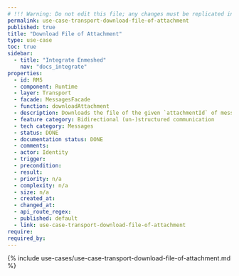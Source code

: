 ```yaml
---
# !!! Warning: Do not edit this file; any changes must be replicated in Excel !!!
permalink: use-case-transport-download-file-of-attachment
published: true
title: "Download File of Attachment"
type: use-case
toc: true
sidebar:
  - title: "Integrate Enmeshed"
    nav: "docs_integrate"
properties:
  - id: RM5
  - component: Runtime
  - layer: Transport
  - facade: MessagesFacade
  - function: downloadAttachment
  - description: Downloads the file of the given `attachmentId` of message with `messageId`.
  - feature category: Bidirectional (un-)structured communication
  - tech category: Messages
  - status: DONE
  - documentation status: DONE
  - comments:
  - actor: Identity
  - trigger:
  - precondition:
  - result:
  - priority: n/a
  - complexity: n/a
  - size: n/a
  - created_at:
  - changed_at:
  - api_route_regex:
  - published: default
  - link: use-case-transport-download-file-of-attachment
require:
required_by:
---
```


{% include use-cases/use-case-transport-download-file-of-attachment.md %}
